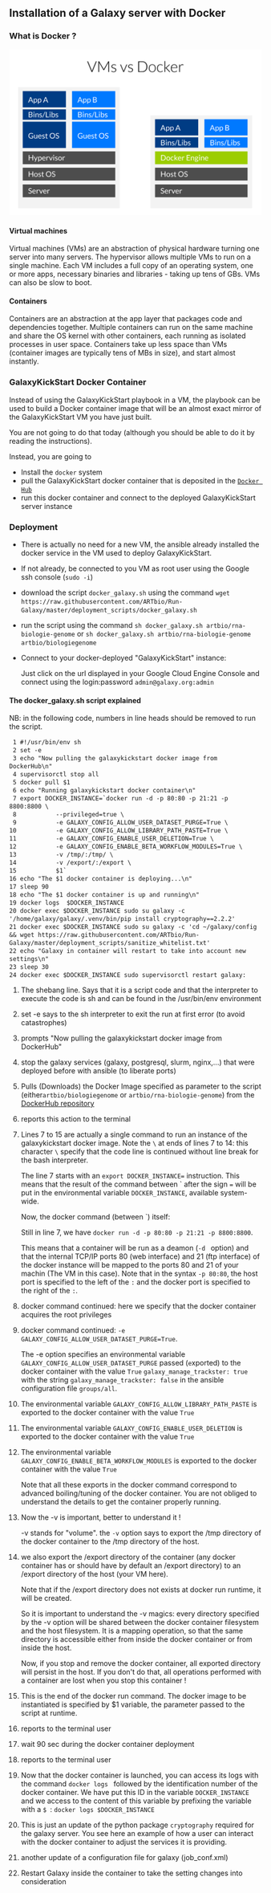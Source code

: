 ## Installation of a Galaxy server with Docker

### What is Docker ?

![Docker](images/docker.png)

#### Virtual machines

Virtual machines (VMs) are an abstraction of physical hardware turning one server into
many servers. The hypervisor allows multiple VMs to run on a single machine.
Each VM includes a full copy of an operating system, one or more apps, necessary binaries
and libraries - taking up tens of GBs. VMs can also be slow to boot.

#### Containers

Containers are an abstraction at the app layer that packages code and dependencies
together. Multiple containers can run on the same machine and share the OS kernel with
other containers, each running as isolated processes in user space. Containers take up
less space than VMs (container images are typically tens of MBs in size), and start
almost instantly.

###  GalaxyKickStart Docker **Container**

Instead of using the GalaxyKickStart playbook in a VM, the playbook can be used to build
a Docker container image that will be an almost exact mirror of the GalaxyKickStart VM
you have just built.

You are not going to do that today (although you should be able to do it by reading the instructions).

Instead, you are going to

- Install the `docker` system
- pull the GalaxyKickStart docker container that is deposited in the [`Docker Hub`](https://hub.docker.com/u/artbio/)
- run this docker container and connect to the deployed GalaxyKickStart server instance

### Deployment

- There is actually no need for a new VM, the ansible already installed the docker service
in the VM used to deploy GalaxyKickStart.
- If not already, be connected to you VM as root user using the Google ssh console (`sudo -i`)
- download the script `docker_galaxy.sh` using the command `wget https://raw.githubusercontent.com/ARTbio/Run-Galaxy/master/deployment_scripts/docker_galaxy.sh`
- run the script using the command `sh docker_galaxy.sh artbio/rna-biologie-genome` or `sh docker_galaxy.sh artbio/rna-biologie-genome artbio/biologiegenome`
- Connect to your docker-deployed "GalaxyKickStart" instance:
    
    Just click on the url displayed in your Google Cloud Engine Console
    and connect using the login:password `admin@galaxy.org:admin`
    
    
#### The docker_galaxy.sh script explained

NB: in the following code, numbers in line heads should be removed to run the script.

```
 1 #!/usr/bin/env sh
 2 set -e
 3 echo "Now pulling the galaxykickstart docker image from DockerHub\n"
 4 supervisorctl stop all
 5 docker pull $1
 6 echo "Running galaxykickstart docker container\n"
 7 export DOCKER_INSTANCE=`docker run -d -p 80:80 -p 21:21 -p 8800:8800 \
 8           --privileged=true \
 9           -e GALAXY_CONFIG_ALLOW_USER_DATASET_PURGE=True \
10           -e GALAXY_CONFIG_ALLOW_LIBRARY_PATH_PASTE=True \
11           -e GALAXY_CONFIG_ENABLE_USER_DELETION=True \
12           -e GALAXY_CONFIG_ENABLE_BETA_WORKFLOW_MODULES=True \
13           -v /tmp/:/tmp/ \
14           -v /export/:/export \
15           $1`
16 echo "The $1 docker container is deploying...\n"
17 sleep 90
18 echo "The $1 docker container is up and running\n"
19 docker logs  $DOCKER_INSTANCE
20 docker exec $DOCKER_INSTANCE sudo su galaxy -c '/home/galaxy/galaxy/.venv/bin/pip install cryptography==2.2.2'
21 docker exec $DOCKER_INSTANCE sudo su galaxy -c 'cd ~/galaxy/config && wget https://raw.githubusercontent.com/ARTbio/Run-Galaxy/master/deployment_scripts/sanitize_whitelist.txt'
22 echo "Galaxy in container will restart to take into account new settings\n"
23 sleep 30
24 docker exec $DOCKER_INSTANCE sudo supervisorctl restart galaxy:
```

1. The shebang line. Says that it is a script code and that the interpreter to execute the
code is sh and can be found in the /usr/bin/env environment
2. set -e says to the sh interpreter to exit the run at first error (to avoid catastrophes)
3. prompts "Now pulling the galaxykickstart docker image from DockerHub"
4. stop the galaxy services (galaxy, postgresql, slurm, nginx,...) that were deployed before with ansible (to liberate ports)
5. Pulls (Downloads) the Docker Image specified as parameter to the script (either`artbio/biologiegenome`
or `artbio/rna-biologie-genome`) from the [DockerHub repository](https://hub.docker.com/r/artbio/biologiegenome/)
6. reports this action to the terminal
7. Lines 7 to 15 are actually a single command to run an instance of the galaxykickstart
docker image. Note the `\` at ends of lines 7 to 14: this character `\` specify that the
code line is continued without line break for the bash interpreter.

    The line 7 starts with an `export DOCKER_INSTANCE=` instruction. This means that the result
    of the command between \` after the sign `=` will be put in the environmental variable
    `DOCKER_INSTANCE`, available system-wide.

    Now, the docker command (between \`) itself:

    Still in line 7, we have `docker run -d -p 80:80 -p 21:21 -p 8800:8800`.

    This means that a container will be run as a deamon (`-d ` option) and that the internal
    TCP/IP ports 80 (web interface) and 21 (ftp interface) of the docker instance will be mapped
    to the ports 80 and 21 of your machin (The VM in this case). Note that in the syntax `-p 80:80`,
    the host port is specified to the left of the `:` and the docker port is specified to the right
    of the `:`.
    
8. docker command continued: here we specify that the docker container acquires the root privileges
9. docker command continued: `-e GALAXY_CONFIG_ALLOW_USER_DATASET_PURGE=True`.

    The -e option specifies an environmental variable `GALAXY_CONFIG_ALLOW_USER_DATASET_PURGE`
    passed (`e`xported) to the docker container with the value `True`
    `galaxy_manage_trackster: true` with the string `galaxy_manage_trackster: false`
    in the ansible configuration file `groups/all`.

10. The environmental variable `GALAXY_CONFIG_ALLOW_LIBRARY_PATH_PASTE` is exported to
the docker container with the value `True`
11. The environmental variable `GALAXY_CONFIG_ENABLE_USER_DELETION` is exported to
the docker container with the value `True`
12. The environmental variable `GALAXY_CONFIG_ENABLE_BETA_WORKFLOW_MODULES` is exported to
the docker container with the value `True`

    Note that all these exports in the docker command correspond to advanced boiling/tuning of the docker container.
    You are not obliged to understand the details to get the container properly running.
13. Now the -v is important, better to understand it !

    -v stands for "volume". the `-v` option says to export the /tmp directory of the docker container
    to the /tmp directory of the host.
14. we also export the /export directory of the container (any docker container has or
should have by default an /export directory) to an /export directory of the host (your VM here).

    Note that if the /export directory does not exists at docker run runtime, it will be created.

    So it is important to understand the -v magics: every directory specified by the -v option will be shared
    between the docker container filesystem and the host filesystem. It is a mapping operation, so that
    the same directory is accessible either from inside the docker container or from inside the host.

    Now, if you stop and remove the docker container, all exported directory will persist in the host.
    If you don't do that, all operations performed with a container are lost when you stop this container !

15. This is the end of the docker run command. The docker image to be instantiated is specified by $1 variable,
the parameter passed to the script at runtime.
16. reports to the terminal user
17. wait 90 sec during the docker container deployment
18. reports to the terminal user
19. Now that the docker container is launched, you can access its logs with the command
`docker logs ` followed by the identification number of the docker container.
We have put this ID in the variable `DOCKER_INSTANCE`
and we access to the content of this variable by prefixing the variable with a `$ `:
`docker logs $DOCKER_INSTANCE`
20. This is just an update of the python package `cryptography` required for the galaxy server. You see
here an example of how a user can interact with the docker container to adjust the services it
is providing.
21. another update of a configuration file for galaxy (job_conf.xml)
24. Restart Galaxy inside the container to take the setting changes into consideration


